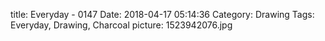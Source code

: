 title: Everyday - 0147
Date: 2018-04-17 05:14:36
Category: Drawing
Tags: Everyday, Drawing, Charcoal
picture: 1523942076.jpg
